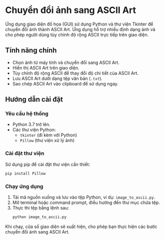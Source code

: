 # Chuyển đổi ảnh sang ASCII Art

Ứng dụng giao diện đồ họa (GUI) sử dụng Python và thư viện Tkinter để chuyển đổi ảnh thành ASCII Art. Ứng dụng hỗ trợ nhiều định dạng ảnh và cho phép người dùng tùy chỉnh độ rộng ASCII trực tiếp trên giao diện.

## Tính năng chính
- Chọn ảnh từ máy tính và chuyển đổi sang ASCII Art.
- Hiển thị ASCII Art trên giao diện.
- Tùy chỉnh độ rộng ASCII để thay đổi độ chi tiết của ASCII Art.
- Lưu ASCII Art dưới dạng tệp văn bản (`.txt`).
- Sao chép ASCII Art vào clipboard để sử dụng ngay.

## Hướng dẫn cài đặt

### Yêu cầu hệ thống
- Python 3.7 trở lên.
- Các thư viện Python:
  - `tkinter` (đi kèm với Python)
  - `Pillow` (thư viện xử lý ảnh)

### Cài đặt thư viện
Sử dụng pip để cài đặt thư viện cần thiết:
```bash
pip install Pillow
```

### Chạy ứng dụng
1. Tải mã nguồn xuống và lưu vào tệp Python, ví dụ: `image_to_ascii.py`.
2. Mở terminal hoặc command prompt, điều hướng đến thư mục chứa tệp.
3. Thực thi tệp bằng lệnh sau:
   ```bash
   python image_to_ascii.py
   ```
Khi chạy, cửa sổ giao diện sẽ xuất hiện, cho phép bạn thực hiện các bước chuyển đổi ảnh sang ASCII Art.
